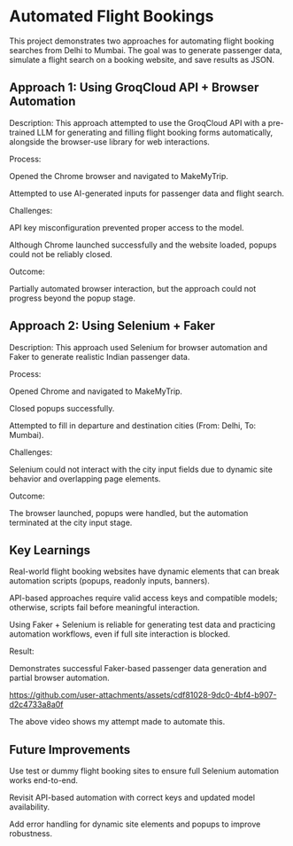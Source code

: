 # Automated Flight Bookings
This project demonstrates two approaches for automating flight booking searches from Delhi to Mumbai. The goal was to generate passenger data, simulate a flight search on a booking website, and save results as JSON.

## Approach 1: Using GroqCloud API + Browser Automation

Description:
This approach attempted to use the GroqCloud API with a pre-trained LLM for generating and filling flight booking forms automatically, alongside the browser-use library for web interactions.

Process:

Opened the Chrome browser and navigated to MakeMyTrip.

Attempted to use AI-generated inputs for passenger data and flight search.

Challenges:

API key misconfiguration prevented proper access to the model.

Although Chrome launched successfully and the website loaded, popups could not be reliably closed.

Outcome:

Partially automated browser interaction, but the approach could not progress beyond the popup stage.

## Approach 2: Using Selenium + Faker

Description:
This approach used Selenium for browser automation and Faker to generate realistic Indian passenger data.

Process:

Opened Chrome and navigated to MakeMyTrip.

Closed popups successfully.

Attempted to fill in departure and destination cities (From: Delhi, To: Mumbai).

Challenges:

Selenium could not interact with the city input fields due to dynamic site behavior and overlapping page elements.

Outcome:

The browser launched, popups were handled, but the automation terminated at the city input stage.

## Key Learnings

Real-world flight booking websites have dynamic elements that can break automation scripts (popups, readonly inputs, banners).

API-based approaches require valid access keys and compatible models; otherwise, scripts fail before meaningful interaction.

Using Faker + Selenium is reliable for generating test data and practicing automation workflows, even if full site interaction is blocked.

Result:

Demonstrates successful Faker-based passenger data generation and partial browser automation.

https://github.com/user-attachments/assets/cdf81028-9dc0-4bf4-b907-d2c4733a8a0f

The above video shows my attempt made to automate this.

## Future Improvements

Use test or dummy flight booking sites to ensure full Selenium automation works end-to-end.

Revisit API-based automation with correct keys and updated model availability.

Add error handling for dynamic site elements and popups to improve robustness.

